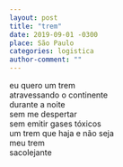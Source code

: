 ```yaml
---
layout: post
title: "trem"
date: 2019-09-01 -0300
place: São Paulo
categories: logistica
author-comment: ""
---
```


<!--more-->
eu quero um trem  
atravessando o continente   
durante a noite  
sem me despertar  
sem emitir gases tóxicos  
um trem que haja e não seja  
meu trem  
sacolejante
